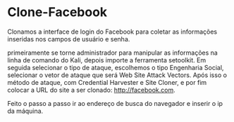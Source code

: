 # Clone-Facebook
Clonamos a interface de login do Facebook para coletar as informações inseridas nos campos de usuário e senha.

primeiramente se torne administrador para manipular as informações na linha de comando do Kali, 
depois importe a ferramenta setoolkit. Em seguida selecionar o tipo de ataque, escolhemos o tipo Engenharia Social, 
selecionar o vetor de ataque que será Web Site Attack Vectors. 
Após isso o método de ataque, com Credential Harvester e Site Cloner, e por fim colocar a URL do site a ser clonado: http://facebook.com.

Feito o passo a passo ir ao endereço de busca do navegador e inserir o ip da máquina.  





